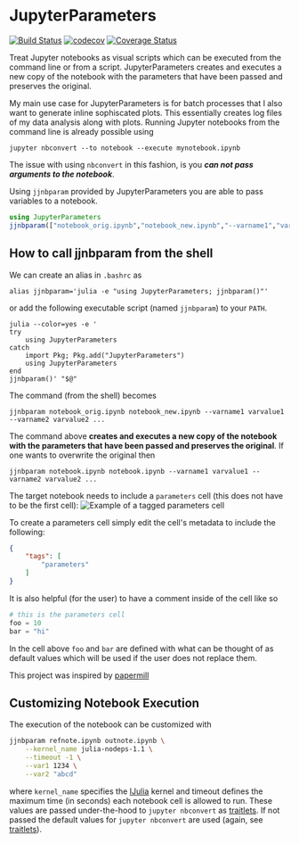 # JupyterParameters
[![Build Status](https://travis-ci.com/m-wells/JupyterParameters.jl.svg?branch=master)](https://travis-ci.com/m-wells/JupyterParameters.jl)
[![codecov](https://codecov.io/gh/m-wells/JupyterParameters.jl/branch/master/graph/badge.svg)](https://codecov.io/gh/m-wells/JupyterParameters.jl)
[![Coverage Status](https://coveralls.io/repos/github/m-wells/JupyterParameters.jl/badge.svg?branch=master)](https://coveralls.io/github/m-wells/JupyterParameters.jl?branch=master)

Treat Jupyter notebooks as visual scripts which can be executed from the command line or from a script.
JupyterParameters creates and executes a new copy of the notebook with the parameters that have been passed and preserves the original.

My main use case for JupyterParameters is for batch processes that I also want to generate inline sophiscated plots.
This essentially creates log files of my data analysis along with plots.
Running Jupyter notebooks from the command line is already possible using
```
jupyter nbconvert --to notebook --execute mynotebook.ipynb
```
The issue with using `nbconvert` in this fashion, is you **_can not pass arguments to the notebook_**.

Using `jjnbparam` provided by JupyterParameters you are able to pass variables to a notebook.
```julia
using JupyterParameters
jjnbparam(["notebook_orig.ipynb","notebook_new.ipynb","--varname1","varvalue1","--varname2","varvalue2",...]
```

## How to call jjnbparam from the shell
We can create an alias in `.bashrc` as
```
alias jjnbparam='julia -e "using JupyterParameters; jjnbparam()"'
```
or add the following executable script (named `jjnbparam`) to your `PATH`.
```
julia --color=yes -e '
try
    using JupyterParameters
catch
    import Pkg; Pkg.add("JupyterParameters")
    using JupyterParameters
end
jjnbparam()' "$@"
```
The command (from the shell) becomes
```
jjnbparam notebook_orig.ipynb notebook_new.ipynb --varname1 varvalue1 --varname2 varvalue2 ...
```

The command above **creates and executes a new copy of the notebook with the parameters that have been passed and preserves the original**.
If one wants to overwrite the original then 
```
jjnbparam notebook.ipynb notebook.ipynb --varname1 varvalue1 --varname2 varvalue2 ...
```

The target notebook needs to include a `parameters` cell (this does not have to be the first cell):
![Example of a tagged parameters cell](https://github.com/m-wells/jjnbparam/blob/master/parameters_cell_tagging.png)

To create a parameters cell simply edit the cell's metadata to include the following:
```json
{
    "tags": [
        "parameters"
    ]
}
```
It is also helpful (for the user) to have a comment inside of the cell like so
```julia
# this is the parameters cell
foo = 10
bar = "hi"
```
In the cell above `foo` and `bar` are defined with what can be thought of as default values which will be used if the user does not replace them.

This project was inspired by [papermill](https://github.com/nteract/papermill)

## Customizing Notebook Execution
The execution of the notebook can be customized with
```sh
jjnbparam refnote.ipynb outnote.ipynb \
    --kernel_name julia-nodeps-1.1 \
    --timeout -1 \
    --var1 1234 \
    --var2 "abcd"
```
where `kernel_name` specifies the [IJulia](https://github.com/JuliaLang/IJulia.jl) kernel and timeout defines the maximum time (in seconds) each notebook cell is allowed to run.
These values are passed under-the-hood to `jupyter nbconvert` as [traitlets](https://nbconvert.readthedocs.io/en/latest/execute_api.html#execution-arguments-traitlets).
If not passed the default values for `jupyter nbconvert` are used (again, see [traitlets](https://nbconvert.readthedocs.io/en/latest/execute_api.html#execution-arguments-traitlets)).
